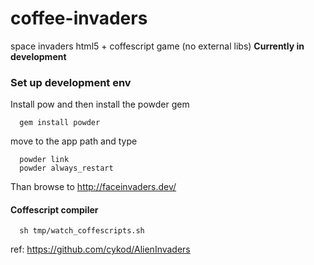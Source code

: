 # coffee-invaders

space invaders html5 + coffescript game (no external libs)
__Currently in development__


### Set up development env

Install pow and then install the powder gem

      gem install powder

move to the app path and type

      powder link
      powder always_restart

Than browse to http://faceinvaders.dev/


#### Coffescript compiler

      sh tmp/watch_coffescripts.sh


ref: https://github.com/cykod/AlienInvaders